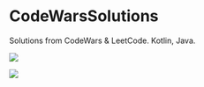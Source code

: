 # CodeWarsSolutions
Solutions from CodeWars & LeetCode. Kotlin, Java.

<a href="https://leetcode.com/KurtGodel/" target="_blank"><img src="https://i.postimg.cc/KvjHvksB/leetcode-Image.png" /></a>

<a href="https://www.codewars.com/users/GeorgCantor" target="_blank"><img src="https://www.codewars.com/users/GeorgCantor/badges/large" /></a>
